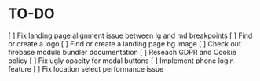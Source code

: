 # TO-DO

[ ] Fix landing page alignment issue between lg and md breakpoints
[ ] Find or create a logo
[ ] Find or create a landing page bg image
[ ] Check out firebase module bundler documentation
[ ] Reseach GDPR and Cookie policy
[ ] Fix ugly opacity for modal buttons
[ ] Implement phone login feature
[ ] Fix location select performance issue
